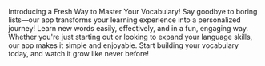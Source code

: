 Introducing a Fresh Way to Master Your Vocabulary! Say goodbye to boring lists—our app transforms your learning experience into a personalized journey! Learn new words easily, effectively, and in a fun, engaging way. Whether you're just starting out or looking to expand your language skills, our app makes it simple and enjoyable. Start building your vocabulary today, and watch it grow like never before!
